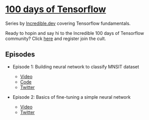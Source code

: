 # [100 days of Tensorflow](https://incredible.dev/community/100-days-of-tensorflow)

Series by [Incredible.dev](https://incredible.dev) covering Tensorflow fundamentals.

Ready to hopin and say hi to the Incredible 100 days of Tensorflow community? Click [here](https://incredible.dev/community/100-days-of-tensorflow) and register join the cult.

## Episodes
- Episode 1: Building neural network to classify MNSIT dataset
    - [Video](https://youtu.be/zuAByJOMVkA) 
    - [Code](./episode-1-mnsit.py) 
    - [Twitter](https://twitter.com/IncredibleDevHQ/status/1402649813255000069)

- Episode 2: Basics of fine-tuning a simple neural network
    - [Video](https://youtu.be/SC5dwpyttS8)
    - [Twitter](https://twitter.com/IncredibleDevHQ/status/1404441799523979271)


